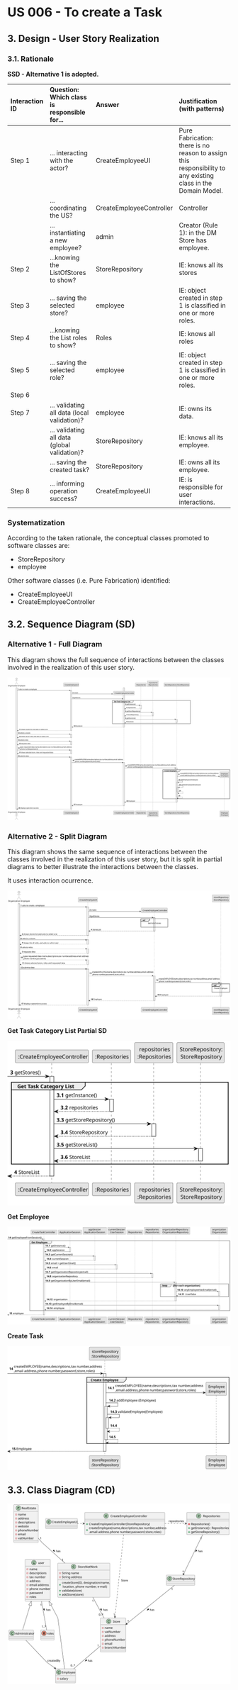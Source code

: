 # US 006 - To create a Task 

## 3. Design - User Story Realization 

### 3.1. Rationale

**SSD - Alternative 1 is adopted.**

| Interaction ID | Question: Which class is responsible for...   | Answer                   | Justification (with patterns)                                                                                 |
|:---------------|:----------------------------------------------|:-------------------------|:--------------------------------------------------------------------------------------------------------------|
| Step 1  		     | 	... interacting with the actor?              | CreateEmployeeUI         | Pure Fabrication: there is no reason to assign this responsibility to any existing class in the Domain Model. |
| 			  		        | 	... coordinating the US?                     | CreateEmployeeController | Controller                                                                                                    |
| 			  		        | 	... instantiating a new employee?            | admin                    | Creator (Rule 1): in the DM Store has employee.                                                               |
| Step 2  		     | 	...knowing the ListOfStores to show?         | StoreRepository          | IE: knows all its stores                                                                                      |
| Step 3  		     | 	... saving the selected store?               | employee                 | IE: object created in step 1 is classified in one or more roles.                                              |
| Step 4  		     | 	...knowing the List roles to show?           | Roles                    | IE: knows all roles                                                                                           |
| Step 5  		     | 	... saving the selected role?                | employee                 | IE: object created in step 1 is classified in one or more roles.                                              |
| Step 6  		     | 							                                       |                          |                                                                                                               |              
| Step 7  		     | 	... validating all data (local validation)?  | employee                 | IE: owns its data.                                                                                            | 
| 			  		        | 	... validating all data (global validation)? | StoreRepository          | IE: knows all its employee.                                                                                   | 
| 			  		        | 	... saving the created task?                 | StoreRepository          | IE: owns all its employee.                                                                                    | 
| Step 8  		     | 	... informing operation success?             | CreateEmployeeUI         | IE: is responsible for user interactions.                                                                     | 

### Systematization ##

According to the taken rationale, the conceptual classes promoted to software classes are: 

 * StoreRepository
 * employee

Other software classes (i.e. Pure Fabrication) identified: 

 * CreateEmployeeUI  
 * CreateEmployeeController


## 3.2. Sequence Diagram (SD)

### Alternative 1 - Full Diagram

This diagram shows the full sequence of interactions between the classes involved in the realization of this user story.

![Sequence Diagram - Full](svg/us003-sequence-diagram-full.svg)

### Alternative 2 - Split Diagram

This diagram shows the same sequence of interactions between the classes involved in the realization of this user story, but it is split in partial diagrams to better illustrate the interactions between the classes.

It uses interaction ocurrence.

![Sequence Diagram - split](svg/us003-sequence-diagram-split.svg)

**Get Task Category List Partial SD**

![Sequence Diagram - Partial - Get Task Category List](svg/us003-sequence-diagram-partial-get-store-list.svg)

**Get Employee**

![Sequence Diagram - Partial - Get Employee](svg/us006-sequence-diagram-partial-get-employee.svg)

**Create Task**

![Sequence Diagram - Partial - Create Task](svg/us003-sequence-diagram-partial-create-employee.svg)

## 3.3. Class Diagram (CD)

![Class Diagram](svg/us003-class-diagram.svg)